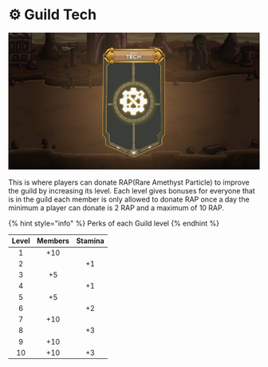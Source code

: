 # ⚙ Guild Tech

![](../../.gitbook/assets/tech.jpg)

This is where players can donate RAP(Rare Amethyst Particle) to improve the guild by increasing its level. Each level gives bonuses for everyone that is in the guild each member is only allowed to donate RAP once a day the minimum a player can donate is 2 RAP and a maximum of 10 RAP.

{% hint style="info" %}
Perks of each Guild level
{% endhint %}

| **Level** | **Members** | **Stamina** |
| :-------: | :---------: | :---------: |
|     1     |     +10     |             |
|     2     |             |      +1     |
|     3     |      +5     |             |
|     4     |             |      +1     |
|     5     |      +5     |             |
|     6     |             |      +2     |
|     7     |     +10     |             |
|     8     |             |      +3     |
|     9     |     +10     |             |
|     10    |     +10     |      +3     |
